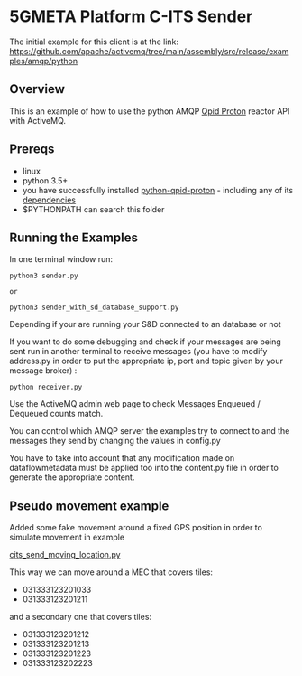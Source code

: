 # 5GMETA Platform C-ITS Sender

The initial example for this client is at the link: https://github.com/apache/activemq/tree/main/assembly/src/release/examples/amqp/python

## Overview
This is an example of how to use the python AMQP [Qpid Proton](https://qpid.apache.org/proton/index.html) reactor API with ActiveMQ.

## Prereqs
- linux
- python 3.5+
- you have successfully installed [python-qpid-proton](https://pypi.python.org/pypi/python-qpid-proton) - including any of its [dependencies](https://github.com/apache/qpid-proton/blob/master/INSTALL.md)
- $PYTHONPATH can search this folder

## Running the Examples
In one terminal window run:

    python3 sender.py

    or

    python3 sender_with_sd_database_support.py

Depending if your are running your S&D connected to an database or not


If you want to do some debugging and check if your messages are being sent run in another terminal to receive messages (you have to modify address.py in order to put the appropriate ip, port and topic given by your message broker) :

    python receiver.py

Use the ActiveMQ admin web page to check Messages Enqueued / Dequeued counts match. 

You can control which AMQP server the examples try to connect to and the messages they send by changing the values in config.py

You have to take into account that any modification made on dataflowmetadata must be applied too into the content.py file in order to generate the appropriate content.

## Pseudo movement example

Added some fake movement around a fixed GPS position in order to simulate movement in example

[cits_send_moving_location.py](cits_send_moving_location.py)

This way we can move around a MEC that covers tiles:

* 031333123201033
* 031333123201211

and a secondary one that covers tiles:

* 031333123201212
* 031333123201213
* 031333123201223
* 031333123202223

